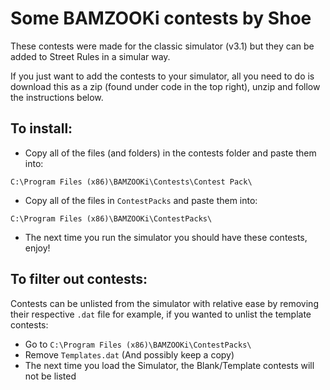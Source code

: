 # Some BAMZOOKi contests by Shoe

These contests were made for the classic simulator (v3.1) but they can be added to Street Rules in a simular way.

If you just want to add the contests to your simulator, all you need to do is download this as a zip (found under code in the top right), unzip and follow the instructions below.

## To install:

- Copy all of the files (and folders) in the contests folder and paste them into:

`C:\Program Files (x86)\BAMZOOKi\Contests\Contest Pack\`

- Copy all of the files in `ContestPacks` and paste them into:

`C:\Program Files (x86)\BAMZOOKi\ContestPacks\`

- The next time you run the simulator you should have these contests, enjoy!


## To filter out contests:

Contests can be unlisted from the simulator with relative ease by removing their respective `.dat` file for example, if you wanted to unlist the template contests:

- Go to `C:\Program Files (x86)\BAMZOOKi\ContestPacks\`
- Remove `Templates.dat` (And possibly keep a copy)
- The next time you load the Simulator, the Blank/Template contests will not be listed